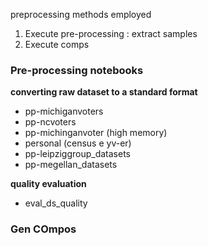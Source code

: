 
preprocessing methods employed

1. Execute pre-processing : extract samples
2. Execute comps

### Pre-processing notebooks

**converting raw dataset to a standard format**
 - pp-michiganvoters
 - pp-ncvoters
 - pp-michinganvoter (high memory)
 - personal (census e yv-er)
 - pp-leipziggroup_datasets
 - pp-megellan_datasets

**quality evaluation**
 - eval_ds_quality

 ### Gen COmpos